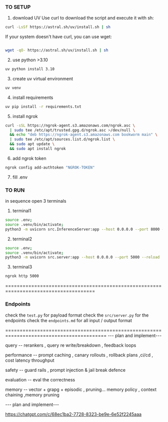 

### TO SETUP 

1. download UV
Use curl to download the script and execute it with sh:


```bash
curl -LsSf https://astral.sh/uv/install.sh | sh
```

If your system doesn't have curl, you can use wget:

```bash

wget -qO- https://astral.sh/uv/install.sh | sh

```


2. use python >3.10

```bash
uv python install 3.10
```


3. create uv virtual environment

```bash
uv venv
```


4.  install  requirements

```bash
uv pip install -r requirements.txt

```



5. install ngrok

```bash
curl -sSL https://ngrok-agent.s3.amazonaws.com/ngrok.asc \
  | sudo tee /etc/apt/trusted.gpg.d/ngrok.asc >/dev/null \
  && echo "deb https://ngrok-agent.s3.amazonaws.com bookworm main" \
  | sudo tee /etc/apt/sources.list.d/ngrok.list \
  && sudo apt update \
  && sudo apt install ngrok

```



6. add ngrok token
```bash
ngrok config add-authtoken "NGROK-TOKEN"
```



7. fill .env 





### TO RUN

in sequence
open 3 terminals

1. terminal1

```bash
source .env;
source .venv/bin/activate;
python3 -m uvicorn src.InferenceServer:app --host 0.0.0.0 --port 8000 --reload
```

2. terminal2

```bash
source .env;
source .venv/bin/activate;
python3 -m uvicorn src.server:app --host 0.0.0.0 --port 5000 --reload
```

3. terminal3

```bash
ngrok http 5000
```


=====================================================================================

### Endpoints

check the `test.py` for payload format
check the `src/server.py` for the endpoints
check the `endpoints.md` for all input / output format


=========================================================================================
--- plan and implement---


query -- rerankers , query re write/breakdown  , feedback loops 
 
performance -- prompt caching , canary rollouts , rollback plans ,ci/cd , cost latency throughput

safety -- guard rails , prompt injection & jail break defence 

evaluation -- eval the correctness

memory -- vector + grapg + episodic , pruning... memory policy ,  context chaining ,memory pruning

--- plan and implement---



https://chatgpt.com/c/68ec1ba2-7728-8323-be9e-6e52f2245aaa



